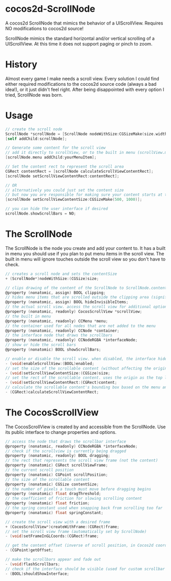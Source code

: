 cocos2d-ScrollNode
==================

A cocos2d ScrollNode that mimics the behavior of a UIScrollView. Requires NO modifications to cocos2d source!

ScrollNode mimics the standard horizontal and/or vertical scrolling of a UIScrollView. At this time it does not support paging or pinch to zoom.

History
==================
Almost every game I make needs a scroll view. Every solution I could find either required modifications to the cocos2d source code (always a bad idea!), or it just didn't feel right. After being disappointed with every option I tried, ScrollNode was born.


Usage
==================

```Objective-C
// create the scroll node
ScrollNode *scrollNode = [ScrollNode nodeWithSize:CGSizeMake(size.width, size.height)];
[self addChild:scrollNode];

// Generate some content for the scroll view
// add it directly to scrollView, or to the built in menu (scrollView.menu)
[scrollNode.menu addChild:yourMenuItem];

// Set the content rect to represent the scroll area
CGRect contentRect = [scrollNode calculateScrollViewContentRect];
[scrollNode setScrollViewContentRect:contentRect];

// OR
// alternatively you could just set the content size
// but now you are responsible for making sure your content starts at the right position
[scrollNode setScrollViewContentSize:CGSizeMake(500, 1000)];

// you can hide the user interface if desired
scrollNode.showScrollBars = NO;
```

The ScrollNode
==================
The ScrollNode is the node you create and add your content to. It has a built in menu you should use if you plan to put menu items in the scroll view. The built in menu will ignore touches outside the scroll view so you don't have to check.
```Objective-C
// creates a scroll node and sets the contentSize
+ (ScrollNode*)nodeWithSize:(CGSize)size;

// clips drawing of the content of the ScrollNode to ScrollNode.contentSize
@property (nonatomic, assign) BOOL clipping;
// hides menu items that are scrolled outside the clipping area (significantly improves performance)
@property (nonatomic, assign) BOOL hideInvisibleItems;
// the actual scroll view. access the scroll view for additional options
@property (nonatomic, readonly) CocosScrollView *scrollView;
// the built in menu
@property (nonatomic, readonly) CCMenu *menu;
// the container used for all nodes that are not added to the menu
@property (nonatomic, readonly) CCNode *container;
// the interface node that draws the scrollbars
@property (nonatomic, readonly) CCNodeRGBA *interfaceNode;
// show or hide the scroll bars
@property (nonatomic) BOOL showScrollBars;

// enable or disable the scroll view. when disabled, the interface hides and touches act normal (no scrolling)
- (void)enableScrollView:(BOOL)enabled;
// set the size of the scrollable content (without affecting the origin)
- (void)setScrollViewContentSize:(CGSize)size;
// set the rect of the scrollable content. uses the origin as the top left.
- (void)setScrollViewContentRect:(CGRect)content;
// calculate the scrollable content's bounding box based on the menu and content children
- (CGRect)calculateScrollViewContentRect;
```

The CocosScrollView
==================
The CocosScrollView is created by and accessible from the ScrollNode. Use its public interface to change properties and options.
```Objective-C
// access the node that draws the scrollbar interface
@property (nonatomic, readonly) CCNodeRGBA *interfaceNode;
// check if the scrollview is currently being dragged
@property (nonatomic, readonly) BOOL dragging;
// the rect that represents the scroll view frame (not the content)
@property (nonatomic) CGRect scrollViewFrame;
// the current scroll position
@property (nonatomic) CGPoint scrollPosition;
// the size of the scrollable content
@property (nonatomic) CGSize contentSize;
// the number of pixels a touch must move before dragging begins
@property (nonatomic) float dragThreshold;
// the coefficient of friction for slowing scrolling content
@property (nonatomic) float friction;
// the spring constant used when snapping back from scrolling too far
@property (nonatomic) float springConstant;

// create the scroll view with a desired frame
+ (CocosScrollView*)createWithFrame:(CGRect)frame;
// set the scroll view frame (automatically set by ScrollNode)
- (void)setFrameInGLCoords:(CGRect)frame;

// get the content offset (inverse of scroll position, in Cocos2d coordinates)
- (CGPoint)getOffset;

// make the scrollbars appear and fade out
- (void)flashScrollbars;
// check if the interface should be visible (used for custom scrollbar ui)
- (BOOL)shouldShowInterface;
```
